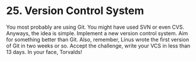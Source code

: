 # 25. Version Control System

You most probably are using Git. You might have used SVN or even CVS. Anyways, the idea is simple. Implement a new version control system. Aim for something better than Git.
Also, remember, Linus wrote the first version of Git in two weeks or so. Accept the challenge, write your VCS in less than 13 days. In your face, Torvalds!
